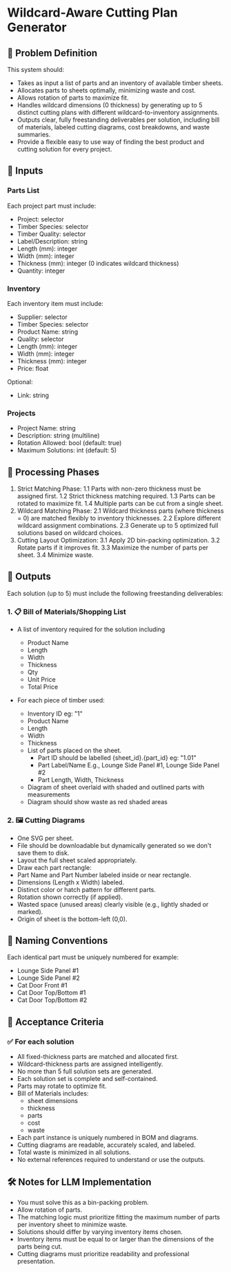 # Wildcard-Aware Cutting Plan Generator

## 📌 Problem Definition

This system should:

* Takes as input a list of parts and an inventory of available timber sheets.
* Allocates parts to sheets optimally, minimizing waste and cost.
* Allows rotation of parts to maximize fit.
* Handles wildcard dimensions (0 thickness) by generating up to 5 distinct
  cutting plans with different wildcard-to-inventory assignments.
* Outputs clear, fully freestanding deliverables per solution, including bill
  of materials, labeled cutting diagrams, cost breakdowns, and waste summaries.
* Provide a flexible easy to use way of finding the best product and cutting
  solution for every project.

## 📌 Inputs

### Parts List

Each project part must include:

* Project: selector
* Timber Species: selector
* Timber Quality: selector
* Label/Description: string
* Length (mm): integer
* Width (mm): integer
* Thickness (mm): integer (0 indicates wildcard thickness)
* Quantity: integer

### Inventory

Each inventory item must include:

* Supplier: selector
* Timber Species: selector
* Product Name: string
* Quality: selector
* Length (mm): integer
* Width (mm): integer
* Thickness (mm): integer
* Price: float

Optional:

* Link: string

### Projects

* Project Name: string
* Description: string (multiline)
* Rotation Allowed: bool (default: true)
* Maximum Solutions: int (default: 5)

## 📌 Processing Phases

1. Strict Matching Phase:
  1.1 Parts with non-zero thickness must be assigned first.
  1.2 Strict thickness matching required.
  1.3 Parts can be rotated to maximize fit.
  1.4 Multiple parts can be cut from a single sheet.
2. Wildcard Matching Phase:
  2.1 Wildcard thickness parts (where thickness = 0) are matched flexibly to
      inventory thicknesses.
  2.2 Explore different wildcard assignment combinations.
  2.3 Generate up to 5 optimized full solutions based on wildcard choices.
3. Cutting Layout Optimization:
  3.1 Apply 2D bin-packing optimization.
  3.2 Rotate parts if it improves fit.
  3.3 Maximize the number of parts per sheet.
  3.4 Minimize waste.

## 📌 Outputs

Each solution (up to 5) must include the following freestanding deliverables:

### 1. 📋 Bill of Materials/Shopping List

* A list of inventory required for the solution including
  * Product Name
  * Length
  * Width
  * Thickness
  * Qty
  * Unit Price
  * Total Price

* For each piece of timber used:
  * Inventory ID eg: "1"
  * Product Name
  * Length
  * Width
  * Thickness
  * List of parts placed on the sheet.
    * Part ID should be labelled {sheet_id}.{part_id} eg: "1.01"
    * Part Label/Name E.g., Lounge Side Panel #1, Lounge Side Panel #2
    * Part Length, Width, Thickness
  * Diagram of sheet overlaid with shaded and outlined parts with measurements
  * Diagram should show waste as red shaded areas

### 2. 🖼️ Cutting Diagrams

* One SVG per sheet.
* File should be downloadable but dynamically generated so we don't save them
  to disk.
* Layout the full sheet scaled appropriately.
* Draw each part rectangle:
* Part Name and Part Number labeled inside or near rectangle.
* Dimensions (Length x Width) labeled.
* Distinct color or hatch pattern for different parts.
* Rotation shown correctly (if applied).
* Wasted space (unused areas) clearly visible (e.g., lightly shaded or marked).
* Origin of sheet is the bottom-left (0,0).

## 📌 Naming Conventions

Each identical part must be uniquely numbered for example:

* Lounge Side Panel #1
* Lounge Side Panel #2
* Cat Door Front #1
* Cat Door Top/Bottom #1
* Cat Door Top/Bottom #2

## 📌 Acceptance Criteria

### ✅ For each solution

* All fixed-thickness parts are matched and allocated first.
* Wildcard-thickness parts are assigned intelligently.
* No more than 5 full solution sets are generated.
* Each solution set is complete and self-contained.
* Parts may rotate to optimize fit.
* Bill of Materials includes:
  * sheet dimensions
  * thickness
  * parts
  * cost
  * waste
* Each part instance is uniquely numbered in BOM and diagrams.
* Cutting diagrams are readable, accurately scaled, and labeled.
* Total waste is minimized in all solutions.
* No external references required to understand or use the outputs.

## 🛠 Notes for LLM Implementation

* You must solve this as a bin-packing problem.
* Allow rotation of parts.
* The matching logic must prioritize fitting the maximum number of parts per inventory
  sheet to minimize waste.
* Solutions should differ by varying inventory items chosen.
* Inventory items must be equal to or larger than the dimensions of the parts being cut.
* Cutting diagrams must prioritize readability and professional presentation.
